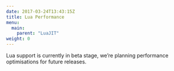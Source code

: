 ```yaml
---
date: 2017-03-24T13:43:15Z
title: Lua Performance
menu:
  main:
    parent: "LuaJIT"
weight: 0 
---
```


Lua support is currently in beta stage, we’re planning performance optimisations for future releases.

